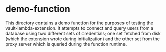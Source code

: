 # demo-function

This directory contains a demo function for the purposes of testing the
vault-lambda-extension. It attempts to connect and query users from a database
using two different sets of credentials; one set fetched from disk (which the
extension wrote during initialization) and the other set from the proxy server
which is queried during the function runtime.
